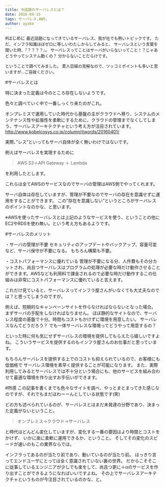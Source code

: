 ```yaml
---
title: 今話題のサーバレスとは？
date: 2016-04-15
tags: サーバレス,AWS,
author: ayako
---
```


#はじめに
<font size=2>
最近話題になってきているサーバレス、我が社でも熱いトピックです。
ただ、インフラ知識ほぼゼロに等しいわたしからしてみると、
サーバレスという言葉を聞いた時、『？？？？』。
サーバレスってことはサーバがいらないってこと！？じゃあどうやってシステム動くの？
分からないことだらけです。

ということで調べてみました。
素人目線の見解なので、ツッコミポイントも多いと思いますが...ご容赦ください。
</font>


#サーバレスとは

特に決まった定義は今のところ存在しないようです。

色々と調べていく中で一番しっくり来たのがこれ。
>
オンプレミスで運用していた時代から基盤の主がクラウドへ移り、システムのメンテナンス性や拡張性を柔軟にするために、クラウドの管理までなくしてしまう、サーバレスアーキテクチャという考え方が注目されています。
http://www.kobelcosys.co.jp/column/itwords/20160401/

実際、”レス”といってもサーバ自体が全く無いわけではないです。

例えばサーバレスを実現するために

> AWS S3＋API Gateway ＋ Lambda

を利用したとします。

これらは全てAWSのサービスなのでサーバの管理はAWS側でやってくれます。

サーバ自体は存在していますが、管理が不要なのでサーバの存在を意識せずに運用をすることができます。
この”存在を意識しない”というところがサーバレスのポイントなのかな、と思います。

※AWSを使ったサーバレスとは上記のようなサービスを使う、ということの他にEC2やRDSを使わ無い。という考え方もあるようです。

#サーバレスのメリット

・サーバの管理が不要
セキュリティのアップデートやバックアップ、容量可変など、サーバ保守が不要になる。
もちろん構築も不要。

・コストパフォーマンスに優れている
管理が不要になる分、人件費もその分カットされ、尚且つサーバレスはプログラムの処理が必要な時だけ動作させることができます。AWSなども利用料で課金されるので必要な時だけ動作するこの仕組みは非常にコストパフォーマンスに優れていると言えます。

これだけ見ていると、サーバレスってインフラ屋さんがいなくても大丈夫なのでは？と思ってしまうのですが。

例えば、短期的なキャンペーンサイトを作らなければならないとなった場合。
まずサーバの手配をしなければなりません。
ほぼ静的なサイトなので、サーバレス程度の基盤で十分。時間もコストもかけずに環境を用意したい。
サーバレスなんてどうだろう？
でも一体サーバレスな環境ってどうやって用意するの？

といった時に何も気にせずサーバレスの環境を提供してもらえたら嬉しいですよね。
こういうサービスを提供するのもインフラ屋さんのお仕事だと思っています。

もちろんサーバレスを提供する上でのコストも抑えられているので、お客様にも低価格で
サーバレス環境を素早く提供することが可能になります。
また、実際利用してみるとサーバレスでは不十分という場合にも、他のサービスを組み合わせて最適な環境を作り出すお手伝いができます。

#所感
この記事を書くまでも色々なサイトを調べ、やっとまとまってきた感じなのですが、それでもまだほわーーんとしている状態です(笑)

どの方も述べられているのが、サーバレスとはまだ未発達の分野であり、決まった定義がないということ。

>オンプレミス→クラウド→サーバレス

と時代はどんどん変化していますが、変化する一番の要因はより時間とコストをかけず、
いかに楽に柔軟に運用できるか、ということ。
そしてその変化のスピードが速いのもこの業界ならでは。

インフラってあるのが当たり前であり、動いているのが当たり前。
はっきり言ってエンドユーザにとっては全く意識されていない裏の世界。
だからこそそこに従事しているエンジニアが少しでも楽をして、尚且つ更に＋αのサービスを作り出すことができるようになればいいですよね。
その上でサーバレスアーキテクチャというものが今注目されているのかな、と。









